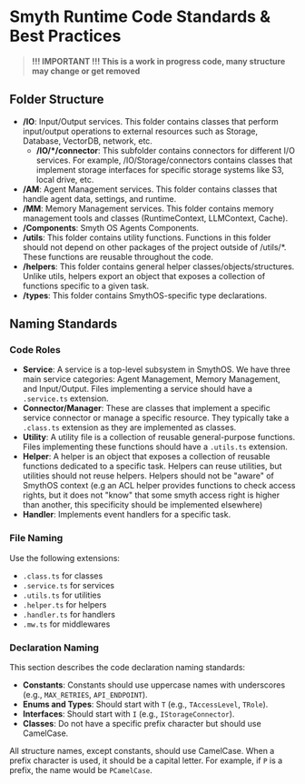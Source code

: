 # Smyth Runtime Code Standards & Best Practices

> **!!! IMPORTANT !!! This is a work in progress code, many structure may change or get removed**

## Folder Structure

-   **/IO**: Input/Output services. This folder contains classes that perform input/output operations to external resources such as Storage, Database, VectorDB, network, etc.
    -   **/IO/\*/connector**: This subfolder contains connectors for different I/O services. For example, /IO/Storage/connectors contains classes that implement storage interfaces for specific storage systems like S3, local drive, etc.
-   **/AM**: Agent Management services. This folder contains classes that handle agent data, settings, and runtime.
-   **/MM**: Memory Management services. This folder contains memory management tools and classes (RuntimeContext, LLMContext, Cache).
-   **/Components**: Smyth OS Agents Components.
-   **/utils**: This folder contains utility functions. Functions in this folder should not depend on other packages of the project outside of /utils/\*. These functions are reusable throughout the code.
-   **/helpers**: This folder contains general helper classes/objects/structures. Unlike utils, helpers export an object that exposes a collection of functions specific to a given task.
-   **/types**: This folder contains SmythOS-specific type declarations.

## Naming Standards

### Code Roles

-   **Service**: A service is a top-level subsystem in SmythOS. We have three main service categories: Agent Management, Memory Management, and Input/Output. Files implementing a service should have a `.service.ts` extension.
-   **Connector/Manager**: These are classes that implement a specific service connector or manage a specific resource. They typically take a `.class.ts` extension as they are implemented as classes.
-   **Utility**: A utility file is a collection of reusable general-purpose functions. Files implementing these functions should have a `.utils.ts` extension.
-   **Helper**: A helper is an object that exposes a collection of reusable functions dedicated to a specific task. Helpers can reuse utilities, but utilities should not reuse helpers. Helpers should not be "aware" of SmythOS context (e.g an ACL helper provides functions to check access rights, but it does not "know" that some smyth access right is higher than another, this specificity should be implemented elsewhere)
-   **Handler**: Implements event handlers for a specific task.

### File Naming

Use the following extensions:

-   `.class.ts` for classes
-   `.service.ts` for services
-   `.utils.ts` for utilities
-   `.helper.ts` for helpers
-   `.handler.ts` for handlers
-   `.mw.ts` for middlewares

### Declaration Naming

This section describes the code declaration naming standards:

-   **Constants**: Constants should use uppercase names with underscores (e.g., `MAX_RETRIES`, `API_ENDPOINT`).
-   **Enums and Types**: Should start with `T` (e.g., `TAccessLevel`, `TRole`).
-   **Interfaces**: Should start with `I` (e.g., `IStorageConnector`).
-   **Classes**: Do not have a specific prefix character but should use CamelCase.

All structure names, except constants, should use CamelCase. When a prefix character is used, it should be a capital letter. For example, if `P` is a prefix, the name would be `PCamelCase`.
